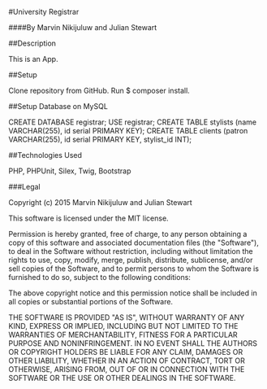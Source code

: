 #University Registrar

####By Marvin Nikijuluw and Julian Stewart

##Description

This is an App.

##Setup

Clone repository from GitHub.
Run $ composer install.

##Setup Database on MySQL

CREATE DATABASE registrar;
USE registrar;
CREATE TABLE stylists (name VARCHAR(255), id serial PRIMARY KEY);
CREATE TABLE clients (patron VARCHAR(255), id serial PRIMARY KEY, stylist_id INT);

##Technologies Used

PHP, PHPUnit, Silex, Twig, Bootstrap

###Legal

Copyright (c) 2015 Marvin Nikijuluw and Julian Stewart

This software is licensed under the MIT license.

Permission is hereby granted, free of charge, to any person obtaining a copy of this software and associated documentation files (the "Software"), to deal in the Software without restriction, including without limitation the rights to use, copy, modify, merge, publish, distribute, sublicense, and/or sell copies of the Software, and to permit persons to whom the Software is furnished to do so, subject to the following conditions:

The above copyright notice and this permission notice shall be included in all copies or substantial portions of the Software.

THE SOFTWARE IS PROVIDED "AS IS", WITHOUT WARRANTY OF ANY KIND, EXPRESS OR IMPLIED, INCLUDING BUT NOT LIMITED TO THE WARRANTIES OF MERCHANTABILITY, FITNESS FOR A PARTICULAR PURPOSE AND NONINFRINGEMENT. IN NO EVENT SHALL THE AUTHORS OR COPYRIGHT HOLDERS BE LIABLE FOR ANY CLAIM, DAMAGES OR OTHER LIABILITY, WHETHER IN AN ACTION OF CONTRACT, TORT OR OTHERWISE, ARISING FROM, OUT OF OR IN CONNECTION WITH THE SOFTWARE OR THE USE OR OTHER DEALINGS IN THE SOFTWARE.
